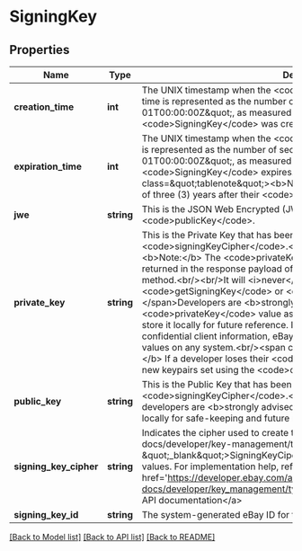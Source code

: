 # SigningKey

## Properties
Name | Type | Description | Notes
------------ | ------------- | ------------- | -------------
**creation_time** | **int** | The UNIX timestamp when the &lt;code&gt;SigningKey&lt;/code&gt; was created. This time is represented as the number of seconds from \&quot;1970-01-01T00:00:00Z\&quot;, as measured in UTC, until the date and time the &lt;code&gt;SigningKey&lt;/code&gt; was created. | [optional] 
**expiration_time** | **int** | The UNIX timestamp when the &lt;code&gt;SigningKey&lt;/code&gt; expires. This time is represented as the number of seconds from \&quot;1970-01-01T00:00:00Z\&quot;, as measured in UTC, until the date and time the &lt;code&gt;SigningKey&lt;/code&gt; expires.&lt;br/&gt;&lt;span class&#x3D;\&quot;tablenote\&quot;&gt;&lt;b&gt;Note:&lt;/b&gt; All keys have an expiration date of three (3) years after their &lt;code&gt;creationTime&lt;/code&gt;.&lt;/span&gt; | [optional] 
**jwe** | **string** | This is the JSON Web Encrypted (JWE) value for the &lt;code&gt;publicKey&lt;/code&gt;. | [optional] 
**private_key** | **string** | This is the Private Key that has been generated using the specified &lt;code&gt;signingKeyCipher&lt;/code&gt;.&lt;br/&gt;&lt;span class&#x3D;\&quot;tablenote\&quot;&gt;&lt;b&gt;Note:&lt;/b&gt; The &lt;code&gt;privateKey&lt;/code&gt; value will &lt;b&gt;only&lt;/b&gt; be returned in the response payload of the  &lt;code&gt;createSigningKey&lt;/code&gt; method.&lt;br/&gt;&lt;br/&gt;It will &lt;i&gt;never&lt;/i&gt; be returned by the &lt;code&gt;getSigningKey&lt;/code&gt; or &lt;code&gt;getSigningKeys&lt;/code&gt; methods.&lt;/span&gt;Developers are &lt;b&gt;strongly advised&lt;/b&gt; to download their &lt;code&gt;privateKey&lt;/code&gt; value as Privacy Enhance Mail (PEM) format and store it locally for future reference. In order to guarantee the security of confidential client information, eBay does not store &lt;code&gt;privateKey&lt;/code&gt; values on any system.&lt;br/&gt;&lt;span class&#x3D;\&quot;tablenote\&quot;&gt;&lt;b&gt;Note:&lt;/b&gt; If a developer loses their &lt;code&gt;privateKey&lt;/code&gt; they must generate new keypairs set using the &lt;code&gt;createSigningKey&lt;/code&gt; method.&lt;/span&gt; | [optional] 
**public_key** | **string** | This is the Public Key that has been generated using the specified &lt;code&gt;signingKeyCipher&lt;/code&gt;.&lt;br/&gt;&lt;br/&gt;As a matter of good practice, developers are &lt;b&gt;strongly advised&lt;/b&gt; to download this value and store it locally for safe-keeping and future reference. | [optional] 
**signing_key_cipher** | **string** | Indicates the cipher used to create the keypairs. Refer to &lt;a href&#x3D; \&quot;/api-docs/developer/key-management/types/api:SigningKeyCipher\&quot; target&#x3D; \&quot;_blank\&quot;&gt;SigningKeyCiper&lt;/a&gt; for the list of supported enum values. For implementation help, refer to &lt;a href&#x3D;&#x27;https://developer.ebay.com/api-docs/developer/key_management/types/api:SigningKeyCipher&#x27;&gt;eBay API documentation&lt;/a&gt; | [optional] 
**signing_key_id** | **string** | The system-generated eBay ID for the keypairs. | [optional] 

[[Back to Model list]](../../README.md#documentation-for-models) [[Back to API list]](../../README.md#documentation-for-api-endpoints) [[Back to README]](../../README.md)

